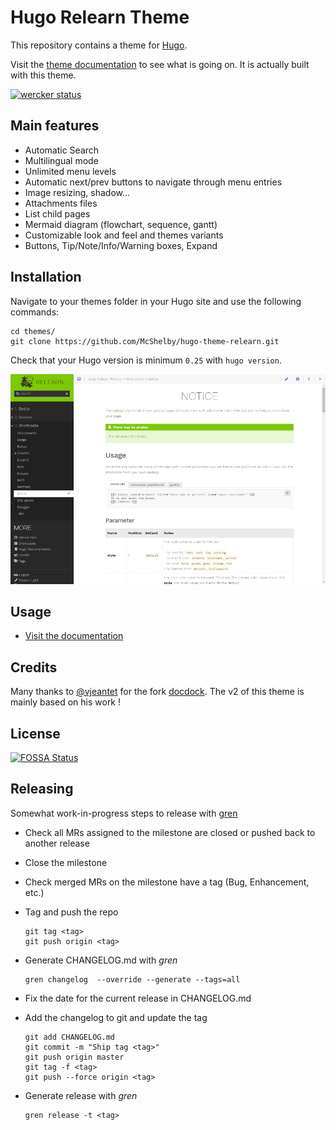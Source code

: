 # Hugo Relearn Theme

This repository contains a theme for [Hugo](https://gohugo.io/).

Visit the [theme documentation](https://relearn.netlify.com/) to see what is going on. It is actually built with this theme.

[![wercker status](https://app.wercker.com/status/062e9604da64b79944d87434cb63fa53/s/master "wercker status")](https://app.wercker.com/project/byKey/062e9604da64b79944d87434cb63fa53)

## Main features

- Automatic Search
- Multilingual mode
- Unlimited menu levels
- Automatic next/prev buttons to navigate through menu entries
- Image resizing, shadow…
- Attachments files
- List child pages
- Mermaid diagram (flowchart, sequence, gantt)
- Customizable look and feel and themes variants
- Buttons, Tip/Note/Info/Warning boxes, Expand

## Installation

Navigate to your themes folder in your Hugo site and use the following commands:

```shell
cd themes/
git clone https://github.com/McShelby/hugo-theme-relearn.git
```

Check that your Hugo version is minimum `0.25` with `hugo version`.

![Overview](https://github.com/McShelby/hugo-theme-relearn/raw/master/images/tn.png)

## Usage

- [Visit the documentation](https://relearn.netlify.com/)

## Credits

Many thanks to [@vjeantet](https://github.com/vjeantet/) for the fork [docdock](https://github.com/vjeantet/hugo-theme-docdock). The v2 of this theme is mainly based on his work !

## License

[![FOSSA Status](https://app.fossa.io/api/projects/git%2Bgithub.com%2FMcShelby%2Fhugo-theme-relearn.svg?type=large)](https://app.fossa.io/projects/git%2Bgithub.com%2FMcShelby%2Fhugo-theme-relearn?ref=badge_large)

## Releasing

Somewhat work-in-progress steps to release with [gren](https://github.com/github-tools/github-release-notes)

- Check all MRs assigned to the milestone are closed or pushed back to another release
- Close the milestone
- Check merged MRs on the milestone have a tag (Bug, Enhancement, etc.)
- Tag and push the repo

  ```shell
  git tag <tag>
  git push origin <tag>
  ```

- Generate CHANGELOG.md with _gren_

  ```shell
  gren changelog  --override --generate --tags=all
  ```

- Fix the date for the current release in CHANGELOG.md
- Add the changelog to git and update the tag

  ```shell
  git add CHANGELOG.md
  git commit -m "Ship tag <tag>"
  git push origin master
  git tag -f <tag>
  git push --force origin <tag>
  ```

- Generate release with _gren_

  ```shell
  gren release -t <tag>
  ```

